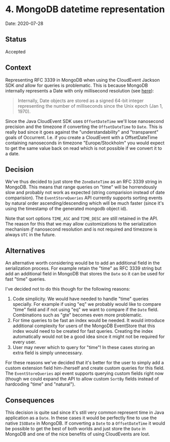 # 4. MongoDB datetime representation

Date: 2020-07-28

## Status

Accepted

## Context

Representing RFC 3339 in MongoDB when using the CloudEvent Jackson SDK _and_ allow for queries is problematic. 
This is because MongoDB internally represents a Date with only millisecond resolution (see [here](https://docs.mongodb.com/manual/reference/method/Date/#behavior)):

> Internally, Date objects are stored as a signed 64-bit integer representing the number of milliseconds since the Unix epoch (Jan 1, 1970).

Since the Java CloudEvent SDK uses `OffsetDateTime` we'll lose nanosecond precision and the timezone if converting the `OffsetDateTime` 
to `Date`. This is really bad since it goes against the "understandability" and "transparent" goals of Occurrent. I.e. if you create
a CloudEvent with a OffsetDateTime containing nanoseconds in timezone "Europe/Stockholm" you would expect to get the same value back on read 
which is not possible if we convert it to a date. 

## Decision

We've thus decided to just store the `ZoneDateTime` as an RFC 3339 string in MongoDB. This means that range queries on "time" will be 
horrendously slow and probably not work as expected (string comparision instead of date comparision). The `EventStoreQueries` API
currently supports sorting events by natural order ascending/descending which will be much faster (since it's using the timestamp of the 
generated mongodb object id).    

Note that sort options `TIME_ASC` and `TIME_DESC` are still retained in the API. The reason for this that we may allow customizations
to the serialization mechanism _if_ nanosecond resolution and is not required and timezone is always `UTC` in the future.  

## Alternatives

An alternative worth considering would be to add an additional field in the serialization process. For example retain the "time" as RFC 3339 string
but add an additional field in MongoDB that stores the `Date` so it can be used for fast "time" queries. 

I've decided not to do this though for the following reasons:

1. Code simplicity. We would have needed to handle "time" queries specially. For example if using "eq" we probably would like to compare "time" field 
   and if not using "eq" we want to compare if the `Date` field. Combinations such as "gte" becomes even more problematic.
1. For time queries to be fast an index would be needed. It would introduce additional complexity for users of the MongoDB EventStore that this index would need
   to be created for fast queries. Creating the index automatically would not be a good idea since it might not be required for every user.
1. User may never which to query for "time"! In these cases storing an extra field is simply unnecessary.  

For these reasons we've decided that it's better for the user to simply add a custom extension field him-/herself and create custom queries for this field.
The `EventStoreQueries` api event supports querying custom fields right now 
(though we could expand the API to allow custom `SortBy` fields instead of hardcoding "time" and "natural"). 

## Consequences

This decision is quite sad since it's still very common represent time in Java application as a `Date`. In these cases it would be perfectly 
fine to use the native `ISODate` in MongoDB. If converting a `Date` to a `OffsetDateTime` it would be possible to get the best of both worlds and just
store the `Date` in MongoDB and one of the nice benefits of using CloudEvents are lost. 